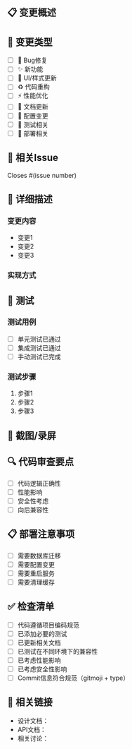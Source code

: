 ## 📋 变更概述
<!-- 简洁地描述这个PR的变更内容 -->

## 🎯 变更类型
<!-- 请选择适用的类型 -->
- [ ] 🐛 Bug修复
- [ ] ✨ 新功能
- [ ] 💄 UI/样式更新
- [ ] ♻️ 代码重构
- [ ] ⚡ 性能优化
- [ ] 📝 文档更新
- [ ] 🔧 配置变更
- [ ] 🧪 测试相关
- [ ] 🚀 部署相关

## 🔗 相关Issue
<!-- 链接到相关的Issue -->
Closes #(issue number)

## 📝 详细描述
<!-- 详细描述变更内容、实现方式等 -->

### 变更内容
- 变更1
- 变更2
- 变更3

### 实现方式
<!-- 描述技术实现细节 -->

## 🧪 测试
<!-- 描述如何测试这些变更 -->

### 测试用例
- [ ] 单元测试已通过
- [ ] 集成测试已通过
- [ ] 手动测试已完成

### 测试步骤
1. 步骤1
2. 步骤2
3. 步骤3

## 📸 截图/录屏
<!-- 如果有UI变更，请提供截图或录屏 -->

## 🔍 代码审查要点
<!-- 提醒审查者关注的重点 -->
- [ ] 代码逻辑正确性
- [ ] 性能影响
- [ ] 安全性考虑
- [ ] 向后兼容性

## 📋 部署注意事项
<!-- 如果有特殊的部署要求，请说明 -->
- [ ] 需要数据库迁移
- [ ] 需要配置变更
- [ ] 需要重启服务
- [ ] 需要清理缓存

## ✅ 检查清单
<!-- 提交前请确认以下项目 -->
- [ ] 代码遵循项目编码规范
- [ ] 已添加必要的测试
- [ ] 已更新相关文档
- [ ] 已测试在不同环境下的兼容性
- [ ] 已考虑性能影响
- [ ] 已考虑安全性影响
- [ ] Commit信息符合规范（gitmoji + type）

## 🔗 相关链接
<!-- 相关的文档、设计稿、讨论等链接 -->
- 设计文档：
- API文档：
- 相关讨论：
